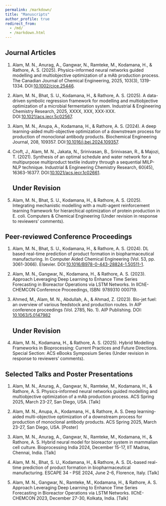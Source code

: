 ```yaml
---
permalink: /markdown/
title: "Manuscripts"
author_profile: true
redirect_from: 
  - /md/
  - /markdown.html
---
```



## Journal Articles

1. Alam, M. N., Anurag, A., Gangwar, N., Ramteke, M., Kodamana, H., & Rathore, A. S. (2025). Physics-informed neural networks guided modelling and multiobjective optimization of a mAb production process. The Canadian Journal of Chemical Engineering, 2025, 103(3), 1319-1334. DOI:[10.1002/cjce.25446](https://doi.org/10.1002/cjce.25446).<br>

2. Alam, M. N., Bhat, S. U., Kodamana, H., & Rathore, A. S. (2025). A data-driven symbolic regression framework for modelling and multiobjective optimization of a microbial fermentation system. Industrial & Engineering Chemistry Research, 2025, XXXX, XXX, XXX-XXX. DOI:[10.1021/acs.iecr.5c02567](https://doi.org/10.1021/acs.iecr.5c02567).<br>

3. Alam, M. N., Anupa, A., Kodamana, H., & Rathore, A. S. (2024). A deep learning-aided multi-objective optimization of a downstream process for production of monoclonal antibody products. Biochemical Engineering Journal, 208, 109357. DOI:[10.1016/j.bej.2024.109357](https://www.sciencedirect.com/science/article/pii/S1369703X2400144X).<br>
  
4. Croft, J., Alam, M. N., Jakata, N., Srinivasan, B., Srinivasan, R., & Majozi, T. (2021). Synthesis of an optimal schedule and water network for a multipurpose multiproduct textile industry through a sequential MILP-NLP technique. Industrial & Engineering Chemistry Research, 60(45), 16363-16377. DOI:[10.1021/acs.iecr.1c02661](https://pubs.acs.org/doi/full/10.1021/acs.iecr.1c02661). <br>

   ## Under Revision

5. Alam, M. N., Bhat, S. U., Kodamana, H., & Rathore, A. S. (2025). Integrating mechanistic modelling with a multi-agent reinforcement learning framework for hierarchical optimization of protein production in E. coli. Computers & Chemical Engineering (Under revision in response to reviewers’ comments).

## Peer-reviewed Conference Proceedings

1. Alam, M. N., Bhat, S. U., Kodamana, H., & Rathore, A. S. (2024). DL based real-time prediction of product formation in biopharmaceutical manufacturing. In Computer Aided Chemical Engineering (Vol. 53, pp. 3061-3066). Elsevier. DOI:[10.1016/B978-0-443-28824-1.50511-1](https://www.sciencedirect.com/science/article/pii/B9780443288241505111). <br>

2. Alam, M. N., Gangwar, N., Kodamana, H., & Rathore, A. S. (2023). Approach Leveraging Deep Learning to Enhance Time Series Forecasting in Bioreactor Operations via LSTM Networks. In IIChE-CHEMCON Conference Proceedings, ISBN: 9789310 000719.

3. Ahmed, M., Alam, M. N., Abdullah, A., & Ahmad, Z. (2023). Bio-jet fuel: an overview of various feedstock and production routes. In AIP conference proceedings (Vol. 2785, No. 1). AIP Publishing. DOI: [10.1063/5.0147982](https://doi.org/10.1063/5.0147982)

   ## Under Revision
4. Alam, M. N., Kodamana, H., & Rathore, A. S. (2025). Hybrid Modelling Frameworks in Bioprocessing: Current Practices and Future Directions. Special Section: ACS eBooks Symposium Series (Under revision in response to reviewers’ comments).


## Selected Talks and Poster Presentations

 1. Alam, M. N., Anurag, A., Gangwar, N., Ramteke, M., Kodamana, H., & Rathore, A. S. Physics-informed neural networks guided modelling and multiobjective           optimization of a mAb production process. ACS Spring 2025, March 23-27, San Diego, USA. [Talk]

 2. Alam, M. N., Anupa, A., Kodamana, H., & Rathore, A. S. Deep learning-aided multi-objective optimization of a downstream process for production of monoclonal     antibody products. ACS Spring 2025, March 23-27, San Diego, USA. [Poster]

 3. Alam, M. N., Anurag, A., Gangwar, N., Ramteke, M., Kodamana, H., & Rathore, A. S. Hybrid neural model for bioreactor system in mammalian cell culture.           Bioprocessing India 2024, December 15-17, IIT Madras, Chennai, India. [Talk]

 4. Alam, M. N., Bhat, S. U., Kodamana, H., & Rathore, A. S. DL-based real-time prediction of product formation in biopharmaceutical manufacturing. ESCAPE 34 - PSE  2024, June 2-6, Florence, Italy. [Talk]

 5. Alam, M. N., Gangwar, N., Ramteke, M., Kodamana, H., & Rathore, A. S. Approach Leveraging Deep Learning to Enhance Time Series Forecasting in Bioreactor         Operations via LSTM Networks. IIChE-CHEMCON 2023, December 27-30, Kolkata, India. [Talk]




